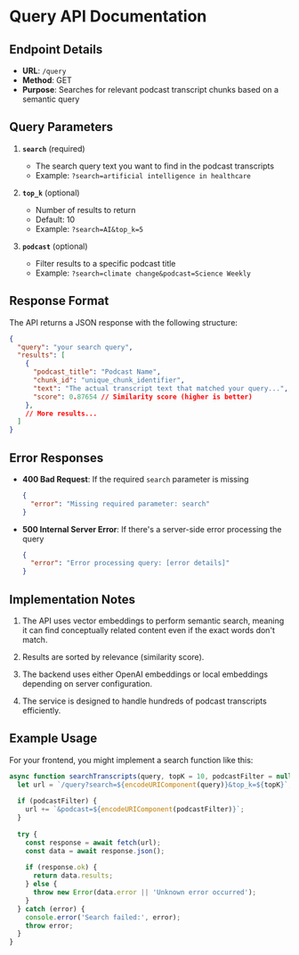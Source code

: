 # Query API Documentation

## Endpoint Details

- **URL**: `/query`
- **Method**: GET
- **Purpose**: Searches for relevant podcast transcript chunks based on a semantic query

## Query Parameters

1. **`search`** (required)
   - The search query text you want to find in the podcast transcripts
   - Example: `?search=artificial intelligence in healthcare`

2. **`top_k`** (optional)
   - Number of results to return
   - Default: 10
   - Example: `?search=AI&top_k=5`

3. **`podcast`** (optional)
   - Filter results to a specific podcast title
   - Example: `?search=climate change&podcast=Science Weekly`

## Response Format

The API returns a JSON response with the following structure:

```json
{
  "query": "your search query",
  "results": [
    {
      "podcast_title": "Podcast Name",
      "chunk_id": "unique_chunk_identifier",
      "text": "The actual transcript text that matched your query...",
      "score": 0.87654 // Similarity score (higher is better)
    },
    // More results...
  ]
}
```

## Error Responses

- **400 Bad Request**: If the required `search` parameter is missing
  ```json
  {
    "error": "Missing required parameter: search"
  }
  ```

- **500 Internal Server Error**: If there's a server-side error processing the query
  ```json
  {
    "error": "Error processing query: [error details]"
  }
  ```

## Implementation Notes

1. The API uses vector embeddings to perform semantic search, meaning it can find conceptually related content even if the exact words don't match.

2. Results are sorted by relevance (similarity score).

3. The backend uses either OpenAI embeddings or local embeddings depending on server configuration.

4. The service is designed to handle hundreds of podcast transcripts efficiently.

## Example Usage

For your frontend, you might implement a search function like this:

```javascript
async function searchTranscripts(query, topK = 10, podcastFilter = null) {
  let url = `/query?search=${encodeURIComponent(query)}&top_k=${topK}`;
  
  if (podcastFilter) {
    url += `&podcast=${encodeURIComponent(podcastFilter)}`;
  }
  
  try {
    const response = await fetch(url);
    const data = await response.json();
    
    if (response.ok) {
      return data.results;
    } else {
      throw new Error(data.error || 'Unknown error occurred');
    }
  } catch (error) {
    console.error('Search failed:', error);
    throw error;
  }
}
```
